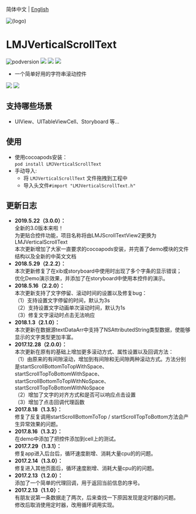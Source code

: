 简体中文 | [English](./README.en.md)

![(logo)](https://avatars2.githubusercontent.com/u/15794032?s=460&v=4)

# LMJVerticalScrollText

![podversion](https://img.shields.io/cocoapods/v/LMJVerticalScrollText.svg?style=flat)
![](https://img.shields.io/cocoapods/p/LMJVerticalScrollText.svg?style=flat)
![](https://img.shields.io/badge/language-oc-orange.svg)
![](https://img.shields.io/cocoapods/l/LMJVerticalScrollText.svg?style=flat)

- 一个简单好用的字符串滚动控件

![](https://github.com/MajorLMJ/LMJVerticalScrollText/raw/master/demo1.gif)
![](https://github.com/MajorLMJ/LMJVerticalScrollText/raw/master/demo2.gif)

## 支持哪些场景
- UIView、UITableViewCell、Storyboard 等...

## 使用
* 使用cocoapods安装：               
`pod install LMJVerticalScrollText`
* 手动导入:             
    * 将 `LMJVerticalScrollText` 文件拖拽到工程中
    * 导入头文件`#import "LMJVerticalScrollText.h"`
    
## 更新日志
- **2019.5.22（3.0.0）：**            
全新的3.0版本来啦！                 
为更贴合控件功能，项目名称将由LMJScrollTextView2更换为LMJVerticalScrollText                     
本次更新增加了大家一直要求的cocoapods安装，并完善了demo模块的文件结构以及全新的中英文文档                   
- **2018.5.29（2.2.2）：**                 
本次更新修复了在xib或storyboard中使用时出现了多个字条的显示错误；                   
优化Demo演示效果，并添加了在storyboard中使用本控件的演示。                      
- **2018.5.16（2.2.0）：**                                   
本次更新支持了文字停留、滚动时间的设置以及修复bug：                  
（1）支持设置文字停留的时间，默认为3s                   
（2）支持设置文字动画单次滚动时间，默认为1s                       
（3）修复文字滚动时点击无法响应                 
- **2018.1.3（2.1.0）：**                    
本次更新在数据源textDataArr中支持了NSAttributedString类型数据，使能够显示的文字类型更加丰富。                  
- **2017.12.28（2.0.0）：**                                    
本次更新在原有的基础上增加更多滚动方式、属性设置以及回调方法：                  
（1）由原来的有间隙滚动，增加到有间隙和无间隙两种滚动方式。方法分别是startScrollBottomToTopWithSpace、startScrollTopToBottomWithSpace、startScrollBottomToTopWithNoSpace、startScrollTopToBottomWithNoSpace                      
（2）增加了文字的对齐方式和是否可以响应点击设置                  
（3）增加了点击回调代理函数                     
- **2017.8.18（1.3.5）：**                                   
修复了反复调用startScrollBottomToTop / startScrollTopToBottom方法会产生异常效果的问题。                 
- **2017.8.16（1.3.2）：**                                           
在demo中添加了把控件添加到cell上的测试。             
- **2017.7.29（1.3.1）：**                                                       
修复app进入后台后，循环速度剧增、消耗大量cpu的的问题。             
- **2017.2.14（1.3.0）：**                         
修复进入其他页面后，循环速度剧增、消耗大量cpu的的问题。              
- **2017.2.13（1.2.0）：**                                
添加了一个简单的代理回调，用于返回当前信息的序号。               
- **2017.2.13（1.1.0）：**                          
有朋友说第一条数据走了两次，后来查找一下原因发现是定时器的问题。                     
修改后取消使用定时器，改用循环调用实现。                


      

                    
               
